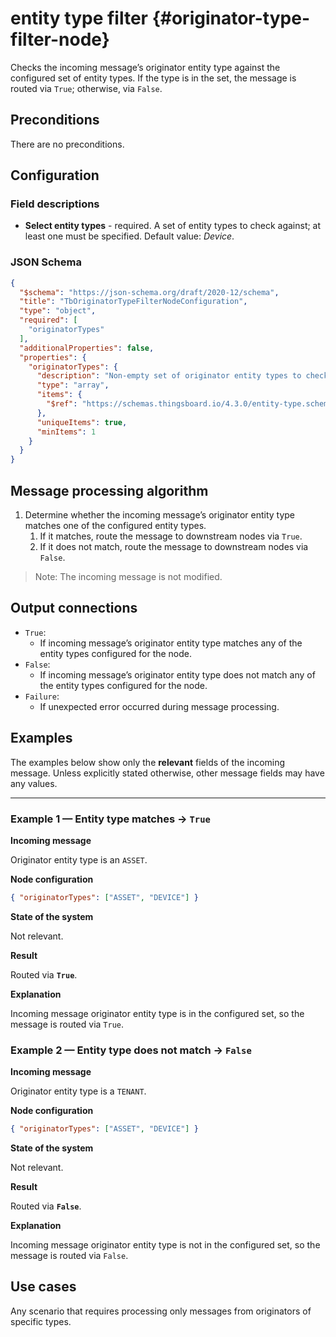 # entity type filter {#originator-type-filter-node}

Checks the incoming message’s originator entity type against the configured set of entity types. If the type is in the set, the message is routed via `True`; otherwise, via `False`.

## Preconditions

There are no preconditions.

## Configuration

### Field descriptions

* **Select entity types** - required. A set of entity types to check against; at least one must be specified. Default value: *Device*.

### JSON Schema

```json
{
  "$schema": "https://json-schema.org/draft/2020-12/schema",
  "title": "TbOriginatorTypeFilterNodeConfiguration",
  "type": "object",
  "required": [
    "originatorTypes"
  ],
  "additionalProperties": false,
  "properties": {
    "originatorTypes": {
      "description": "Non-empty set of originator entity types to check against.",
      "type": "array",
      "items": {
        "$ref": "https://schemas.thingsboard.io/4.3.0/entity-type.schema.json"
      },
      "uniqueItems": true,
      "minItems": 1
    }
  }
}
```

## Message processing algorithm

1. Determine whether the incoming message’s originator entity type matches one of the configured entity types.
    1. If it matches, route the message to downstream nodes via `True`.
    2. If it does not match, route the message to downstream nodes via `False`.

> Note: The incoming message is not modified.

## Output connections

* `True`:
    * If incoming message’s originator entity type matches any of the entity types configured for the node.
* `False`:
    * If incoming message’s originator entity type does not match any of the entity types configured for the node.
* `Failure`:
    * If unexpected error occurred during message processing.

## Examples

The examples below show only the **relevant** fields of the incoming message. Unless explicitly stated otherwise, other message fields may have any values.

---

### Example 1 — Entity type matches → `True`

**Incoming message**

Originator entity type is an `ASSET`.

**Node configuration**

```json
{ "originatorTypes": ["ASSET", "DEVICE"] }
```

**State of the system**

Not relevant.

**Result**

Routed via **`True`**.

**Explanation**

Incoming message originator entity type is in the configured set, so the message is routed via `True`.


### Example 2 — Entity type does not match → `False`

**Incoming message**

Originator entity type is a `TENANT`.

**Node configuration**

```json
{ "originatorTypes": ["ASSET", "DEVICE"] }
```

**State of the system**

Not relevant.

**Result**

Routed via **`False`**.

**Explanation**

Incoming message originator entity type is not in the configured set, so the message is routed via `False`.

## Use cases

Any scenario that requires processing only messages from originators of specific types.
